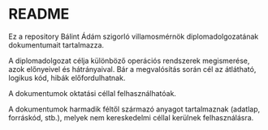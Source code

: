 # README

Ez a repository Bálint Ádám szigorló villamosmérnök diplomadolgozatának dokumentumait tartalmazza. 

A diplomadolgozat célja különböző operációs rendszerek megismerése, azok előnyeivel és hátrányaival.
Bár a megvalósítás során cél az átlátható, logikus kód, hibák előfordulhatnak.

A dokumentumok oktatási céllal felhasználhatóak.

A dokumentumok harmadik féltől származó anyagot tartalmaznak (adatlap, forráskód, stb.), 
melyek nem kereskedelmi céllal kerülnek felhasználásra.